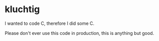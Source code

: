 # kluchtig

I wanted to code C, therefore I did some C.

Please don't ever use this code in production, this is anything but good.
